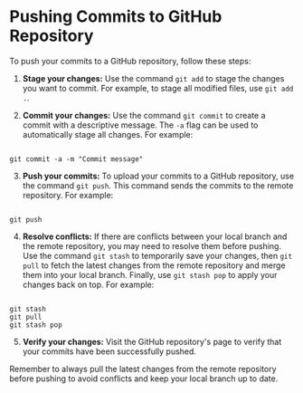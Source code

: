 # Pushing Commits to GitHub Repository

To push your commits to a GitHub repository, follow these steps:

1. **Stage your changes:** Use the command `git add` to stage the changes you want to commit. For example, to stage all modified files, use `git add .`.

2. **Commit your changes:** Use the command `git commit` to create a commit with a descriptive message. The `-a` flag can be used to automatically stage all changes. For example:

```

git commit -a -m "Commit message"

```

3. **Push your commits:** To upload your commits to a GitHub repository, use the command `git push`. This command sends the commits to the remote repository. For example:

```

git push

```

4. **Resolve conflicts:** If there are conflicts between your local branch and the remote repository, you may need to resolve them before pushing. Use the command `git stash` to temporarily save your changes, then `git pull` to fetch the latest changes from the remote repository and merge them into your local branch. Finally, use `git stash pop` to apply your changes back on top. For example:

```

git stash
git pull
git stash pop

```

5. **Verify your changes:** Visit the GitHub repository's page to verify that your commits have been successfully pushed.

Remember to always pull the latest changes from the remote repository before pushing to avoid conflicts and keep your local branch up to date.

```

```
